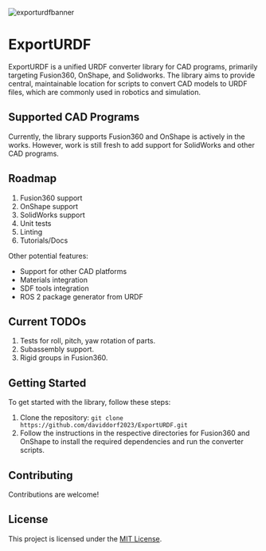 ![exporturdfbanner](https://github.com/daviddorf2023/ExportURDF/assets/113081373/35c860a4-1283-4824-84e4-e0c137349353)
# ExportURDF
ExportURDF is a unified URDF converter library for CAD programs, primarily targeting Fusion360, OnShape, and Solidworks. The library aims to provide central, maintainable location for scripts to convert CAD models to URDF files, which are commonly used in robotics and simulation.

## Supported CAD Programs

Currently, the library supports Fusion360 and OnShape is actively in the works. However, work is still fresh to add support for SolidWorks and other CAD programs.

## Roadmap

1. Fusion360 support
2. OnShape support
3. SolidWorks support
4. Unit tests
5. Linting
6. Tutorials/Docs

Other potential features:
- Support for other CAD platforms
- Materials integration
- SDF tools integration
- ROS 2 package generator from URDF

## Current TODOs
1. Tests for roll, pitch, yaw rotation of parts.
2. Subassembly support.
3. Rigid groups in Fusion360.

## Getting Started

To get started with the library, follow these steps:

1. Clone the repository: `git clone https://github.com/daviddorf2023/ExportURDF.git`
2. Follow the instructions in the respective directories for Fusion360 and OnShape to install the required dependencies and run the converter scripts.

## Contributing

Contributions are welcome!

## License

This project is licensed under the [MIT License](LICENSE).
